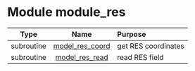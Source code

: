 # Module module_res

| Type | Name | Purpose |
| :--: | :--: | :---------- |
| subroutine | [model_res_coord](https://github.com/benjaminmenetrier/bump/tree/master/src/module_res.F90#L25) | get RES coordinates |
| subroutine | [model_res_read](https://github.com/benjaminmenetrier/bump/tree/master/src/module_res.F90#L115) | read RES field |
